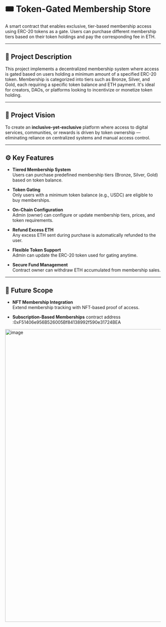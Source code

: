 # 🎟️ Token-Gated Membership Store

A smart contract that enables exclusive, tier-based membership access using ERC-20 tokens as a gate. Users can purchase different membership tiers based on their token holdings and pay the corresponding fee in ETH.

---

## 📝 Project Description

This project implements a decentralized membership system where access is gated based on users holding a minimum amount of a specified ERC-20 token. Membership is categorized into tiers such as Bronze, Silver, and Gold, each requiring a specific token balance and ETH payment. It's ideal for creators, DAOs, or platforms looking to incentivize or monetize token holding.

---

## 🌟 Project Vision

To create an **inclusive-yet-exclusive** platform where access to digital services, communities, or rewards is driven by token ownership — eliminating reliance on centralized systems and manual access control.

---

## ⚙️ Key Features

- **Tiered Membership System**  
  Users can purchase predefined membership tiers (Bronze, Silver, Gold) based on token balance.

- **Token Gating**  
  Only users with a minimum token balance (e.g., USDC) are eligible to buy memberships.

- **On-Chain Configuration**  
  Admin (owner) can configure or update membership tiers, prices, and token requirements.

- **Refund Excess ETH**  
  Any excess ETH sent during purchase is automatically refunded to the user.

- **Flexible Token Support**  
  Admin can update the ERC-20 token used for gating anytime.

- **Secure Fund Management**  
  Contract owner can withdraw ETH accumulated from membership sales.

---

## 🔮 Future Scope

- **NFT Membership Integration**  
  Extend membership tracking with NFT-based proof of access.

- **Subscription-Based Memberships**
contract address :0xF51406e956B526005Bf84138992f590e31724BEA
<img width="947" alt="image" src="https://github.com/user-attachments/assets/a39cea39-92cb-46cf-bcac-0cb244d588f0" />
